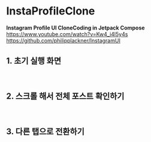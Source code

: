 # InstaProfileClone
**Instagram Profile UI CloneCoding in Jetpack Compose**  
https://www.youtube.com/watch?v=Kw4_i4l5y4s  
https://github.com/philipplackner/InstagramUI


## 1. 초기 실행 화면

</br>

## 2. 스크롤 해서 전체 포스트 확인하기

</br>

## 3. 다른 탭으로 전환하기
